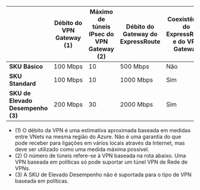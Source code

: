 |    | **Débito do VPN Gateway (1)** | **Máximo de túneis IPsec do VPN Gateway (2)** | **Débito do Gateway do ExpressRoute** | **Coexistência do ExpressRoute e do VPN Gateway**|
|--- |----------------------------|-----------------------------------|-------------------------------------|-----------------------------------------|
| **SKU Básico**              |  100 Mbps | 10                         |  500 Mbps                           | Não   |
| **SKU Standard**           |  100 Mbps | 10                         | 1000 Mbps                           | Sim  |
| **SKU de Elevado Desempenho (3)**   | 200 Mbps  | 30                         | 2000 Mbps                           | Sim  |

- (1) O débito da VPN é uma estimativa aproximada baseada em medidas entre VNets na mesma região do Azure. Não é uma garantia do que pode receber para ligações em vários locais através da Internet, mas deve ser utilizado como uma medida máxima possível.
- (2) O número de túneis refere-se à VPN baseada na rota abaixo. Uma VPN baseada em políticas só pode suportar um túnel VPN de Rede de VPNs.
- (3) A SKU de Elevado Desempenho não é suportada para o tipo de VPN baseada em políticas.


<!--HONumber=Aug16_HO1-->


